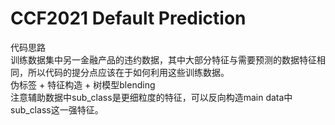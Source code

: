# CCF2021 Default Prediction
代码思路 <br>
训练数据集中另一金融产品的违约数据，其中大部分特征与需要预测的数据特征相同，所以代码的提分点应该在于如何利用这些训练数据。<br>
伪标签 + 特征构造 + 树模型blending <br>
注意辅助数据中sub_class是更细粒度的特征，可以反向构造main data中sub_class这一强特征。
